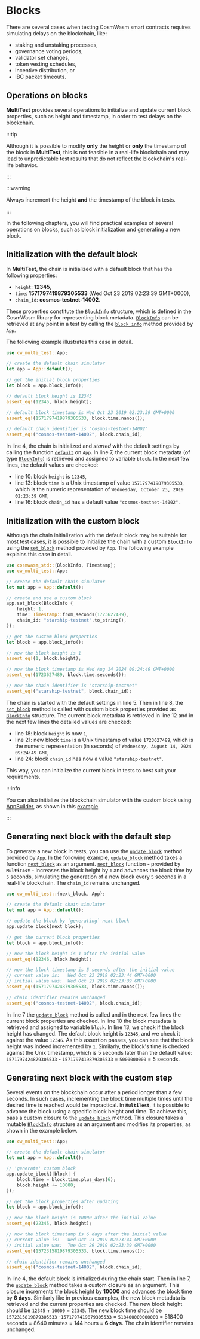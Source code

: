 
# Blocks

There are several cases when testing CosmWasm smart contracts requires simulating delays on the
blockchain, like:

- staking and unstaking processes,
- governance voting periods,
- validator set changes,
- token vesting schedules,
- incentive distribution, or
- IBC packet timeouts.

## Operations on blocks

**MultiTest** provides several operations to initialize and update current block properties, such
as height and timestamp, in order to test delays on the blockchain.

:::tip

Although it is possible to modify **only** the height or **only** the timestamp of the block in
**MultiTest**, this is not feasible in a real-life blockchain and may lead to unpredictable test
results that do not reflect the blockchain's real-life behavior.

:::

:::warning

  Always increment the height **and** the timestamp of the block in tests.
  
:::

In the following chapters, you will find practical examples of several operations on blocks, such as
block initialization and generating a new block.

## Initialization with the default block

In **MultiTest**, the chain is initialized with a default block that has the following properties:

- `height`: **12345**,
- `time`: **1571797419879305533** (Wed Oct 23 2019 02:23:39 GMT+0000),
- `chain_id`: **cosmos-testnet-14002**.

These properties constitute the [`BlockInfo`][BlockInfo] structure, which is defined in the
CosmWasm library for representing block metadata. [`BlockInfo`][BlockInfo] can be retrieved
at any point in a test by calling the [`block_info`][block_info] method provided by
`App`.

The following example illustrates this case in detail.

```rust showLineNumbers {4,7,10,13,16}
use cw_multi_test::App;

// create the default chain simulator
let app = App::default();

// get the initial block properties
let block = app.block_info();

// default block height is 12345
assert_eq!(12345, block.height);

// default block timestamp is Wed Oct 23 2019 02:23:39 GMT+0000
assert_eq!(1571797419879305533, block.time.nanos());

// default chain identifier is "cosmos-testnet-14002"
assert_eq!("cosmos-testnet-14002", block.chain_id);
```

In line 4, the chain is initialized and _started_ with the default settings by calling the function
[`default`][app_default] on `App`. In line 7, the current block metadata (of type
[`BlockInfo`][BlockInfo]) is retrieved and assigned to variable `block`. In the next
few lines, the default values are checked:

- line 10: block `height` is `12345`,
- line 13: block `time` is a Unix timestamp of value `1571797419879305533`, which is
  the numeric representation of `Wednesday, October 23, 2019 02:23:39 GMT`,
- line 16: block `chain_id` has a default value `"cosmos-testnet-14002"`.

## Initialization with the custom block

Although the chain initialization with the default block may be suitable for most test cases, it is
possible to initialize the chain with a custom [`BlockInfo`][BlockInfo] using the
[`set_block`][set_block] method provided by `App`. The following example explains this
case in detail.

```rust showLineNumbers {8-12}
use cosmwasm_std::{BlockInfo, Timestamp};
use cw_multi_test::App;

// create the default chain simulator
let mut app = App::default();

// create and use a custom block
app.set_block(BlockInfo {
    height: 1,
    time: Timestamp::from_seconds(1723627489),
    chain_id: "starship-testnet".to_string(),
});

// get the custom block properties
let block = app.block_info();

// now the block height is 1
assert_eq!(1, block.height);

// now the block timestamp is Wed Aug 14 2024 09:24:49 GMT+0000
assert_eq!(1723627489, block.time.seconds());

// now the chain identifier is "starship-testnet"
assert_eq!("starship-testnet", block.chain_id);
```

The chain is started with the default settings in line 5. Then in line 8, the
[`set_block`][set_block] method is called with custom block properties provided as
[`BlockInfo`][BlockInfo] structure. The current block metadata is retrieved in line 12 and in
the next few lines the detailed values are checked:

- line 18: block `height` is now `1`,
- line 21: new block `time` is a Unix timestamp of value `1723627489`, which is the
  numeric representation (in seconds) of `Wednesday, August 14, 2024 09:24:49 GMT`,
- line 24: block `chain_id` has now a value `"starship-testnet"`.

This way, you can initialize the current block in tests to best suit your requirements.

:::info

You can also initialize the blockchain simulator with the custom block using [AppBuilder], as
shown in this [example](app-builder#with_block).

:::

## Generating next block with the default step

To generate a new block in tests, you can use the [`update_block`][update_block] method
provided by `App`. In the following example, [`update_block`][update_block] method
takes a function [`next_block`][next_block] as an argument. [`next_block`][next_block]
function - provided by **`MultiTest`** - increases the block height by `1` and advances the block
time by `5` seconds, simulating the generation of a new block every `5` seconds in a real-life
blockchain. The `chain_id` remains unchanged.

```rust showLineNumbers {7}
use cw_multi_test::{next_block, App};

// create the default chain simulator
let mut app = App::default();

// update the block by `generating` next block
app.update_block(next_block);

// get the current block properties
let block = app.block_info();

// now the block height is 1 after the initial value
assert_eq!(12346, block.height);

// now the block timestamp is 5 seconds after the initial value
// current value is:   Wed Oct 23 2019 02:23:44 GMT+0000
// initial value was:  Wed Oct 23 2019 02:23:39 GMT+0000
assert_eq!(1571797424879305533, block.time.nanos());

// chain identifier remains unchanged
assert_eq!("cosmos-testnet-14002", block.chain_id);
```

In line 7 the [`update_block`][update_block] method is called and in the next few lines the
current block properties are checked. In line 10 the block metadata is retrieved and assigned to
variable `block`. In line 13, we check if the block height has changed. The default block
height is `12345`, and we check it against the value `12346`. As this assertion
passes, you can see that the block height was indeed incremented by `1`. Similarly, the block's time
is checked against the Unix timestamp, which is 5 seconds later than the default value:
`1571797424879305533` - `1571797419879305533` = `5000000000` = 5 seconds.

## Generating next block with the custom step

Several events on the blockchain occur after a period longer than a few seconds. In such cases,
incrementing the block time multiple times until the desired time is reached would be impractical.
In **`MultiTest`**, it is possible to advance the block using a specific block height and time. To
achieve this, pass a custom closure to the [`update_block`][update_block] method. This
closure takes a mutable [`BlockInfo`][BlockInfo] structure as an argument and modifies its
properties, as shown in the example below.

```rust showLineNumbers {7-10}
use cw_multi_test::App;

// create the default chain simulator
let mut app = App::default();

// 'generate' custom block
app.update_block(|block| {
    block.time = block.time.plus_days(6);
    block.height += 10000;
});

// get the block properties after updating
let block = app.block_info();

// now the block height is 10000 after the initial value
assert_eq!(22345, block.height);

// now the block timestamp is 6 days after the initial value
// current value is:   Wed Oct 23 2019 02:23:44 GMT+0000
// initial value was:  Tue Oct 29 2019 02:23:39 GMT+0000
assert_eq!(1572315819879305533, block.time.nanos());

// chain identifier remains unchanged
assert_eq!("cosmos-testnet-14002", block.chain_id);
```

In line 4, the default block is initialized during the chain start. Then in line 7, the
[`update_block`][update_block] method takes a custom closure as an argument. This closure
increments the block height by **10000** and advances the block time by **6 days**. Similarly like
in previous examples, the new block metadata is retrieved and the current properties are checked.
The new block height should be `12345` + `10000` = `22345`. The new block time
should be `1572315819879305533` -`1571797419879305533` = `518400000000000` =
518400 seconds = 8640 minutes = 144 hours = **6 days**. The chain identifier remains unchanged.

[BlockInfo]: https://docs.rs/cosmwasm-std/latest/cosmwasm_std/struct.BlockInfo.html
[AppBuilder]: https://docs.rs/cw-multi-test/latest/cw_multi_test/struct.AppBuilder.html
[block_info]: https://docs.rs/cw-multi-test/latest/cw_multi_test/struct.App.html#method.block_info
[set_block]: https://docs.rs/cw-multi-test/latest/cw_multi_test/struct.App.html#method.set_block
[update_block]: https://docs.rs/cw-multi-test/latest/cw_multi_test/struct.App.html#method.update_block
[next_block]: https://docs.rs/cw-multi-test/latest/cw_multi_test/fn.next_block.html
[app_default]: app#default
